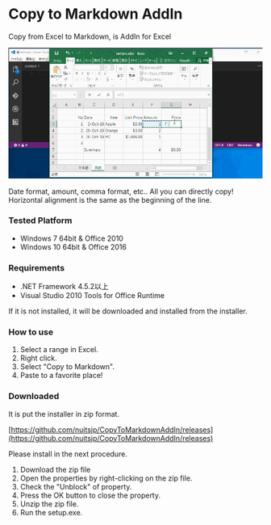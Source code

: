 # Copy to Markdown AddIn

Copy from Excel to Markdown, is AddIn for Excel

![screenshot](docs/images/screenshot.gif)  

Date format, amount, comma format, etc.. All you can directly copy!    
Horizontal alignment is the same as the beginning of the line.  

### Tested Platform  

* Windows 7 64bit & Office 2010  
* Windows 10 64bit & Office 2016


### Requirements  

* .NET Framework 4.5.2以上  
* Visual Studio 2010 Tools for Office Runtime

If it is not installed, it will be downloaded and installed from the installer.  


### How to use  

1. Select a range in Excel. 
2. Right click. 
3. Select "Copy to Markdown". 
4. Paste to a favorite place!

### Downloaded  

It is put the installer in zip format.

[https://github.com/nuitsjp/CopyToMarkdownAddIn/releases](https://github.com/nuitsjp/CopyToMarkdownAddIn/releases)

Please install in the next procedure.

1. Download the zip file
2. Open the properties by right-clicking on the zip file.  
3. Check the "Unblock" of property.
4. Press the OK button to close the property.
5. Unzip the zip file.  
6. Run the setup.exe.

